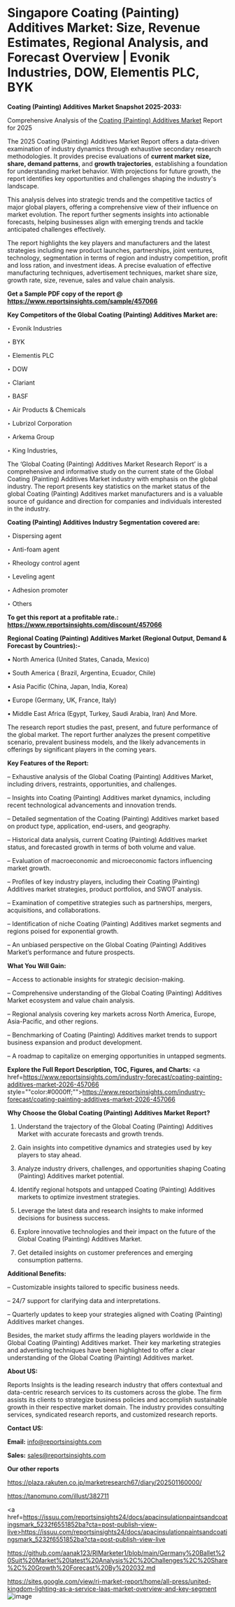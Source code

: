 # Singapore Coating (Painting) Additives Market: Size, Revenue Estimates, Regional Analysis, and Forecast Overview | Evonik Industries, DOW, Elementis PLC, BYK

<strong>Coating (Painting) Additives Market Snapshot 2025-2033:</strong>

Comprehensive Analysis of the <a href=https://www.reportsinsights.com/sample/457066>Coating (Painting) Additives Market</a> Report for 2025

The 2025 Coating (Painting) Additives Market Report offers a data-driven examination of industry dynamics through exhaustive secondary research methodologies. It provides precise evaluations of <strong>current market size, share, demand patterns</strong>, and <strong>growth trajectories</strong>, establishing a foundation for understanding market behavior. With projections for future growth, the report identifies key opportunities and challenges shaping the industry's landscape.

This analysis delves into strategic trends and the competitive tactics of major global players, offering a comprehensive view of their influence on market evolution. The report further segments insights into actionable forecasts, helping businesses align with emerging trends and tackle anticipated challenges effectively.

The report highlights the key players and manufacturers and the latest strategies including new product launches, partnerships, joint ventures, technology, segmentation in terms of region and industry competition, profit and loss ration, and investment ideas. A precise evaluation of effective manufacturing techniques, advertisement techniques, market share size, growth rate, size, revenue, sales and value chain analysis.

<strong>Get a Sample PDF copy of the report @ <a href=https://www.reportsinsights.com/sample/457066 style=color:#0000ff;>https://www.reportsinsights.com/sample/457066</a></strong>

<strong>Key Competitors of the Global Coating (Painting) Additives Market are:</strong>

‣ Evonik Industries

‣ BYK

‣ Elementis PLC

‣ DOW

‣ Clariant

‣ BASF

‣ Air Products & Chemicals

‣ Lubrizol Corporation

‣ Arkema Group

‣ King Industries,

The ‘Global Coating (Painting) Additives Market Research Report’ is a comprehensive and informative study on the current state of the Global Coating (Painting) Additives Market industry with emphasis on the global industry. The report presents key statistics on the market status of the global Coating (Painting) Additives market manufacturers and is a valuable source of guidance and direction for companies and individuals interested in the industry.

<strong>Coating (Painting) Additives Industry Segmentation covered are:</strong>

‣ Dispersing agent

‣ Anti-foam agent

‣ Rheology control agent

‣ Leveling agent

‣ Adhesion promoter

‣ Others

<strong>To get this report at a profitable rate.: <a href=https://www.reportsinsights.com/discount/457066 style=color:#0000ff;>https://www.reportsinsights.com/discount/457066</a></strong>

<strong>Regional Coating (Painting) Additives Market (Regional Output, Demand &amp; Forecast by Countries):-</strong>

• North America (United States, Canada, Mexico)

• South America ( Brazil, Argentina, Ecuador, Chile)

• Asia Pacific (China, Japan, India, Korea)

• Europe (Germany, UK, France, Italy)

• Middle East Africa (Egypt, Turkey, Saudi Arabia, Iran) And More.

The research report studies the past, present, and future performance of the global market. The report further analyzes the present competitive scenario, prevalent business models, and the likely advancements in offerings by significant players in the coming years.

<strong>Key Features of the Report:</strong>

– Exhaustive analysis of the Global Coating (Painting) Additives Market, including drivers, restraints, opportunities, and challenges.

– Insights into Coating (Painting) Additives market dynamics, including recent technological advancements and innovation trends.

– Detailed segmentation of the Coating (Painting) Additives market based on product type, application, end-users, and geography.

– Historical data analysis, current Coating (Painting) Additives market status, and forecasted growth in terms of both volume and value.

– Evaluation of macroeconomic and microeconomic factors influencing market growth.

– Profiles of key industry players, including their Coating (Painting) Additives market strategies, product portfolios, and SWOT analysis.

– Examination of competitive strategies such as partnerships, mergers, acquisitions, and collaborations.

– Identification of niche Coating (Painting) Additives market segments and regions poised for exponential growth.

– An unbiased perspective on the Global Coating (Painting) Additives Market’s performance and future prospects.

<strong>What You Will Gain:</strong>

– Access to actionable insights for strategic decision-making.

– Comprehensive understanding of the Global Coating (Painting) Additives Market ecosystem and value chain analysis.

– Regional analysis covering key markets across North America, Europe, Asia-Pacific, and other regions.

– Benchmarking of Coating (Painting) Additives market trends to support business expansion and product development.

– A roadmap to capitalize on emerging opportunities in untapped segments.

<strong>Explore the Full Report Description, TOC, Figures, and Charts:</strong>
<a href=https://www.reportsinsights.com/industry-forecast/coating-painting-additives-market-2026-457066 style=""color:#0000ff;"">https://www.reportsinsights.com/industry-forecast/coating-painting-additives-market-2026-457066</a>

<strong>Why Choose the Global Coating (Painting) Additives Market Report?</strong>

1. Understand the trajectory of the Global Coating (Painting) Additives Market with accurate forecasts and growth trends.

2. Gain insights into competitive dynamics and strategies used by key players to stay ahead.

3. Analyze industry drivers, challenges, and opportunities shaping Coating (Painting) Additives market potential.

4. Identify regional hotspots and untapped Coating (Painting) Additives markets to optimize investment strategies.

5. Leverage the latest data and research insights to make informed decisions for business success.

6. Explore innovative technologies and their impact on the future of the Global Coating (Painting) Additives Market.

7. Get detailed insights on customer preferences and emerging consumption patterns.

<strong>Additional Benefits:</strong>

– Customizable insights tailored to specific business needs.

– 24/7 support for clarifying data and interpretations.

– Quarterly updates to keep your strategies aligned with Coating (Painting) Additives market changes.

Besides, the market study affirms the leading players worldwide in the Global Coating (Painting) Additives market. Their key marketing strategies and advertising techniques have been highlighted to offer a clear understanding of the Global Coating (Painting) Additives market.

<strong><strong>About US</strong>:</strong>

Reports Insights is the leading research industry that offers contextual and data-centric research services to its customers across the globe. The firm assists its clients to strategize business policies and accomplish sustainable growth in their respective market domain. The industry provides consulting services, syndicated research reports, and customized research reports.

<strong>Contact US:</strong>

<p class=><b>Email:</b> <a href=mailto:info@reportsinsights.com>info@reportsinsights.com</a></p>
<p class=><b>Sales:</b> <a href=mailto:sales@reportsinsights.com>sales@reportsinsights.com</a></p>

<strong>Our other reports</strong>

<a href=https://plaza.rakuten.co.jp/marketresearch67/diary/202501160000/>https://plaza.rakuten.co.jp/marketresearch67/diary/202501160000/</a>

<a href=https://tanomuno.com/illust/382711>https://tanomuno.com/illust/382711</a>

<a href=https://issuu.com/reportsinsights24/docs/apacinsulationpaintsandcoatingsmark_5232f6551852ba?cta=post-publish-view-live>https://issuu.com/reportsinsights24/docs/apacinsulationpaintsandcoatingsmark_5232f6551852ba?cta=post-publish-view-live</a>

<a href=https://github.com/aanak123/RIMarketer1/blob/main/Germany%20Ballet%20Suit%20Market%20latest%20Analysis%2C%20Challenges%2C%20Share%2C%20Growth%20Forecast%20By%202032.md>https://github.com/aanak123/RIMarketer1/blob/main/Germany%20Ballet%20Suit%20Market%20latest%20Analysis%2C%20Challenges%2C%20Share%2C%20Growth%20Forecast%20By%202032.md</a>

<a href=https://sites.google.com/view/ri-market-report/home/all-press/united-kingdom-lighting-as-a-service-laas-market-overview-and-key-segment>https://sites.google.com/view/ri-market-report/home/all-press/united-kingdom-lighting-as-a-service-laas-market-overview-and-key-segment</a>
![image](https://github.com/user-attachments/assets/74c18caf-a639-4012-8cac-2bcc96d7204a)
